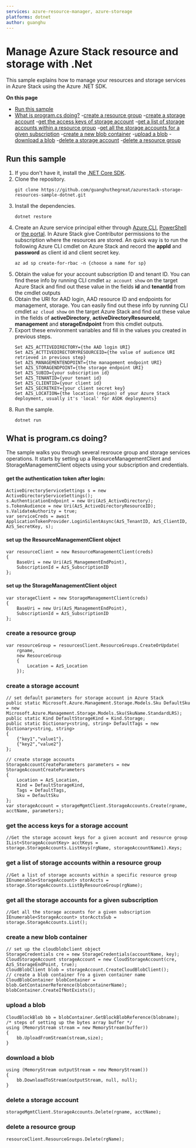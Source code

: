 ```yaml
---
services: azure-resource-manager, azure-storeage
platforms: dotnet
author: guanghu
---
```


# Manage Azure Stack resource and storage with .Net

This sample explains how to manage your resources and storage services in Azure Stack using the Azure .NET SDK. 

**On this page**
- [Run this sample](#run)
- [What is program.cs doing?](#example)
    -[create a resource group](#create-rg)
    -[create a storage account](#create-sa)
    -[get the access keys of storage account](#get-sa-keys)
    -[get a list of storage accounts within a resource group](#list-sa-rg)
    -[get all the storage accounts for a given subscription](#list-sa-sub)
    -[create a new blob container](#create-blob)
    -[upload a blob](#upload)
    -[download a blob](#download)
    -[delete a storage account](#delete-sa)
    -[delete a resource group](#delete-rg)

<a id="run"></a>
## Run this sample
1. If you don't have it, install the [.NET Core SDK](https://www.microsoft.com/net/core).
1. Clone the repository.
    ```
    git clone https://github.com/guanghuthegreat/azurestack-storage-resources-sample-dotnet.git
    ```
1. Install the dependencies.
    ```
    dotnet restore
    ```
1. Create an Azure service principal either through
    [Azure CLI](https://azure.microsoft.com/documentation/articles/resource-group-authenticate-service-principal-cli/),
    [PowerShell](https://azure.microsoft.com/documentation/articles/resource-group-authenticate-service-principal/)
    or [the portal](https://azure.microsoft.com/documentation/articles/resource-group-create-service-principal-portal/).
   In Azure Stack give Contributor permissions to the subscription where the resources are stored. 
   An quick way is to run the following Azure CLI cmdlet on Azure Stack and record the **appId** and **password** as client id and client secret key. 
   ```
   az ad sp create-for-rbac -n {choose a name for sp}
   ```
1. Obtain the value for your account subscription ID and tenant ID. You can find these info by running CLI cmdlet `az account show` on the target Azure Stack and find out these value in the fields **id** and **tenantId** from the cmdlet outputs 
1. Obtain the URI for AAD login, AAD resource ID and endpoints for management, storage. You can easily find out these info by running CLI cmdlet `az cloud show` on the target Azure Stack and find out these value in the fields of **activeDirectory**, **activeDirectoryResourceId**, **management** and **storageEndpoint** from this cmdlet outputs. 
1. Export these environment variables and fill in the values you created in previous steps.  
    ```
    Set AZS_ACTTIVEDIRECTORY={the AAD login URI}
    Set AZS_ACTTIVEDIRECTORYRESOURCEID={the value of audience URI retrieved in previous step}
    Set AZS_MANAGEMENTENDPOINT={the management endpoint URI}
    Set AZS_STORAGENDPOINT={the storage endpoint URI}
    Set AZS_SUBID={your subscription id}
    Set AZS_TENANTID={your tenant id}
    Set AZS_CLIENTID={your client id}
    Set AZS_SECRETKEY={your client secret key}
    Set AZS_LOCATION={the location (region) of your Azure Stack deployment, usually it's 'local' for ASDK deployments}
    ```
1. Run the sample.
    ```
    dotnet run
    ```
<a id="example"></a>
## What is program.cs doing? 
The sample walks you through several resrouce group and storage services operations. It starts by setting up a ResourceManagementClient and StorageManagementClient objects using your subscription and credentials. 
#### get the authentication token after login:
```
ActiveDirectoryServiceSettings s = new ActiveDirectoryServiceSettings();
s.AuthenticationEndpoint = new Uri(AzS_ActiveDirectory);
s.TokenAudience = new Uri(AzS_ActiveDirectoryResourceID);
s.ValidateAuthority = true;
var serviceCreds = await ApplicationTokenProvider.LoginSilentAsync(AzS_TenantID, AzS_ClientID, AzS_SecretKey, s);
```
#### set up the ResourceManagementClient object
```
var resourceClient = new ResourceManagementClient(creds)
{
    BaseUri = new Uri(AzS_ManagementEndPoint),
    SubscriptionId = AzS_SubscriptionID
};
```
#### set up the StorageManagementClient object 
```            
var storageClient = new StorageManagementClient(creds)
{
    BaseUri = new Uri(AzS_ManagementEndPoint),
    SubscriptionId = AzS_SubscriptionID
};
```
<a id="create-rg"></a>
### create a resource group 
```
var resourceGroup = resourcesClient.ResourceGroups.CreateOrUpdate(
    rgname,
    new ResourceGroup
    {
        Location = AzS_Location
    });
```
<a id="create-sa"></a>
### create a storage account 
```
// set default parameters for storage account in Azure Stack 
public static Microsoft.Azure.Management.Storage.Models.Sku DefaultSku = new Microsoft.Azure.Management.Storage.Models.Sku(SkuName.StandardLRS);
public static Kind DefaultStorageKind = Kind.Storage;
public static Dictionary<string, string> DefaultTags = new Dictionary<string, string>
{
    {"key1","value1"},
    {"key2","value2"}
};
```
```
// create storage accounts 
StorageAccountCreateParameters parameters = new StorageAccountCreateParameters
{
    Location = AzS_Location, 
    Kind = DefaultStorageKind, 
    Tags = DefaultTags, 
    Sku = DefaultSku 
};
var storageAccount = storageMgmtClient.StorageAccounts.Create(rgname, acctName, parameters);
```
<a id="get-sa-keys"></a>
### get the access keys for a storage account 
```
//Get the storage account keys for a given account and resource group
IList<StorageAccountKey> acctKeys = storage.StorageAccounts.ListKeys(rgName, storageAccountName1).Keys;
```
<a id="list-sa-rg"></a>
### get a list of storage accounts within a resource group 
```
//Get a list of storage accounts within a specific resource group
IEnumerable<StorageAccount> storAccts = storage.StorageAccounts.ListByResourceGroup(rgName);
```
<a id="list-sa-sub"></a>
### get all the storage accounts for a given subscription 
```
//Get all the storage accounts for a given subscription
IEnumerable<StorageAccount> storAcctsSub = storage.StorageAccounts.List();
```
<a id="create-blob"></a>
### create a new blob container
```
// set up the cloudblobclient object
StorageCredentials cre = new StorageCredentials(accountName, key);
CloudStorageAccount storageAccount = new CloudStorageAccount(cre, AzS_StorageEndPoint, true);
CloudBlobClient blob = storageAccount.CreateCloudBlobClient();
// create a blob container fro a given container name
CloudBlobContainer blobContainer = blob.GetContainerReference(blobcontainerName);
blobContainer.CreateIfNotExists();
```
<a id="upload"></a>
### upload a blob 
```
CloudBlockBlob bb = blobContainer.GetBlockBlobReference(blobname);
/* steps of setting up the bytes array buffer */ 
using (MemoryStream stream = new MemoryStream(buffer))
{
    bb.UploadFromStream(stream,size);
}
```
<a id="download"></a>
### download a blob 
```
using (MemoryStream outputStream = new MemoryStream())
{
    bb.DownloadToStream(outputStream, null, null); 
}
```
<a id="delete-sa"></a>
### delete a storage account 
```
storageMgmtClient.StorageAccounts.Delete(rgname, acctName);

```
<a id="delete-rg"></a>
### delete a resource group 
```
resourceClient.ResourceGroups.Delete(rgName);

```
